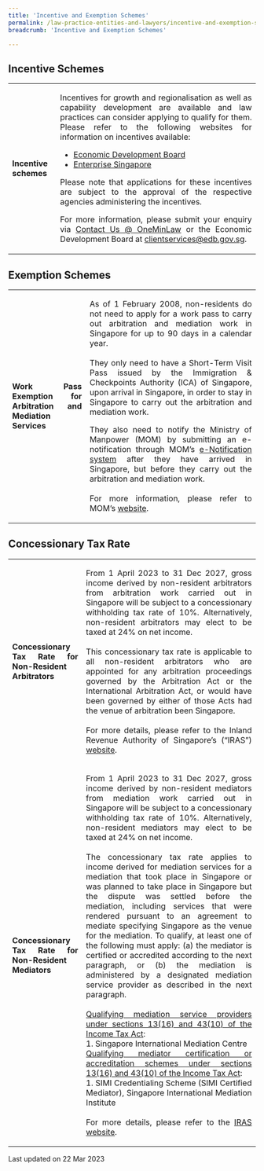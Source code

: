 ```yaml
---
title: 'Incentive and Exemption Schemes'
permalink: /law-practice-entities-and-lawyers/incentive-and-exemption-schemes/
breadcrumb: 'Incentive and Exemption Schemes'

---
```



<style>
table tr td ul li {font-size: 1rem;}
table tr td p {font-size: 1rem;}
</style>

Incentive Schemes
---

<table>
    <tr style="display: none">
    <th>Scheme</th>
    <th>Description</th>    
    </tr>    
    <tr>
        <td><p style="text-align: justify"><b>Incentive schemes</b></p></td>
        <td>
            <p style="text-align: justify">Incentives for growth and regionalisation as well as capability development are available and law practices can consider applying to qualify for them. Please refer to the following websites for information on incentives available:</p>
      <ul>
        <li style="text-align: justify">
            <a href="https://www.edb.gov.sg/en/how-we-help/incentives-and-schemes.html" target="_blank">Economic Development Board</a>
        </li>
        <li style="text-align: justify">
          <a href="https://www.enterprisesg.gov.sg/" target="_blank">Enterprise Singapore</a>
        </li>
      </ul>
      <p style="text-align: justify">Please note that applications for these incentives are subject to the approval of the respective agencies administering the incentives.</p>
      <p style="text-align: justify">For more information, please submit your enquiry via <a href="/about-us/contact-us" target="_blank">Contact Us @ OneMinLaw</a> or the Economic Development Board at <a href="mailto:clientservices@edb.gov.sg" target="_blank">clientservices@edb.gov.sg</a>.</p>
    </td>
    </tr>
</table>

Exemption Schemes
---

<table>
  <tr style="display:none">
  <th>Scheme</th>
  <th>Description</th>
  </tr>    
  <tr>
    <td><p style="text-align: justify"><b>Work Pass Exemption for Arbitration and Mediation Services</b></p></td>
        <td><p style="text-align: justify">As of 1 February 2008, non-residents do not need to apply for a work pass to carry out arbitration and mediation work in Singapore for up to 90 days in a calendar year.<br><br>They only need to have a Short-Term Visit Pass issued by the Immigration & Checkpoints Authority (ICA) of Singapore, upon arrival in Singapore, in order to stay in Singapore to carry out the arbitration and mediation work.</p>
<p style="text-align: justify">They also need to notify the Ministry of Manpower (MOM) by submitting an e-notification through MOM’s <a href="https://services.mom.gov.sg/enot/frontend/welcome.aspx" target="_blank">e-Notification system</a> after they have arrived in Singapore, but before they carry out the arbitration and mediation work.<br><br>For more information, please refer to MOM’s <a href="https://www.mom.gov.sg/passes-and-permits/work-pass-exempt-activities" target="_blank">website</a>.</p>
    </td>
  </tr>
</table>

Concessionary Tax Rate
---

<table>
  <tr style="display:none">
  <th>Scheme</th>
  <th>Description</th>
  </tr>    
  <tr>
      <td><p style="text-align: justify"><b>Concessionary Tax Rate for Non-Resident Arbitrators</b></p></td>
      <td><p style="text-align: justify">From 1 April 2023 to 31 Dec 2027, gross income derived by non-resident arbitrators from arbitration work carried out in Singapore will be subject to a concessionary withholding tax rate of 10%. Alternatively, non-resident arbitrators may elect to be taxed at 24% on net income.<br><br>This concessionary tax rate is applicable to all non-resident arbitrators who are appointed for any arbitration proceedings governed by the Arbitration Act or the International Arbitration Act, or would have been governed by either of those Acts had the venue of arbitration been Singapore.<br><br>
For more details, please refer to the Inland Revenue Authority of Singapore’s (“IRAS”) <a href="https://www.iras.gov.sg/irashome/Individuals/Foreigners/Your-Situation/Non-resident-professional/Non-Resident-Arbitrators/" target="_blank">website</a>.</p>
    </td>
    </tr>
    <tr>
        <td><p style="text-align: justify"><b>Concessionary Tax Rate for Non-Resident Mediators</b></p></td>
        <td><p style="text-align: justify">From 1 April 2023 to 31 Dec 2027, gross income derived by non-resident mediators from mediation work carried out in Singapore will be subject to a concessionary withholding tax rate of 10%. Alternatively, non-resident mediators may elect to be taxed at 24% on net income.<br><br>The concessionary tax rate applies to income derived for mediation services for a mediation that took place in Singapore or was planned to take place in Singapore but the dispute was settled before the mediation, including services that were rendered pursuant to an agreement to mediate specifying Singapore as the venue for the mediation. To qualify, at least one of the following must apply: (a) the mediator is certified or accredited according to the next paragraph, or (b) the mediation is administered by a designated mediation service provider as described in the next paragraph.<br><br><ins>Qualifying mediation service providers under sections 13(16) and 43(10) of the Income Tax Act</ins>:<br>1. Singapore International Mediation Centre<br><ins>Qualifying mediator certification or accreditation schemes under sections 13(16) and 43(10) of the Income Tax Act</ins>:<br>1. SIMI Credentialing Scheme (SIMI Certified Mediator), Singapore International Mediation Institute<br><br>For more details, please refer to the <a href="https://www.iras.gov.sg/irashome/Individuals/Foreigners/Your-Situation/Non-resident-professional/Non-Resident-Mediators/" target="_blank">IRAS website</a>.</p>
    </td>
    </tr>
    <tr>
    </td>
  </tr>
</table>

<p class="right-side-updated">Last updated on 22 Mar 2023</p> 
